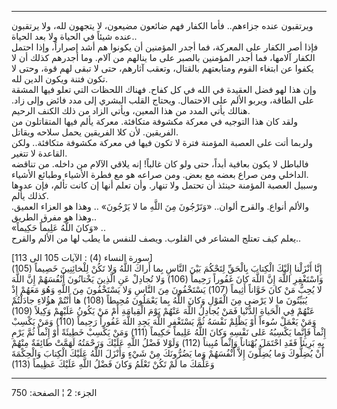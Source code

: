 ------------------------------------------------------------------------

ويرتقبون عنده جزاءهم.. فأما الكفار فهم ضائعون مضيعون، لا يتجهون لله، ولا
يرتقبون عنده شيئاً في الحياة ولا بعد الحياة..  
فإذا أصر الكفار على المعركة، فما أجدر المؤمنين أن يكونوا هم أشد إصراراً،
وإذا احتمل الكفار آلامها، فما أجدر المؤمنين بالصبر على ما ينالهم من
آلام. وما أجدرهم كذلك أن لا يكفوا عن ابتغاء القوم ومتابعتهم بالقتال،
وتعقب آثارهم، حتى لا تبقى لهم قوة، وحتى لا تكون فتنة ويكون الدين لله.  
وإن هذا لهو فضل العقيدة في الله في كل كفاح. فهناك اللحظات التي تعلو فيها
المشقة على الطاقة، ويربو الألم على الاحتمال. ويحتاج القلب البشري إلى مدد
فائض وإلى زاد. هنالك يأتي المدد من هذا المعين، ويأتي الزاد من ذلك الكنف
الرحيم.  
ولقد كان هذا التوجيه في معركة مكشوفة متكافئة. معركة يألم فيها المتقاتلون
من الفريقين. لأن كلا الفريقين يحمل سلاحه ويقاتل.  
ولربما أتت على العصبة المؤمنة فترة لا تكون فيها في معركة مكشوفة
متكافئة.. ولكن القاعدة لا تتغير.  
فالباطل لا يكون بعافية أبداً، حتى ولو كان غالباً! إنه يلاقي الآلام من
داخله. من تناقضه الداخلي ومن صراع بعضه مع بعض. ومن صراعه هو مع فطرة
الأشياء وطبائع الأشياء.  
وسبيل العصبة المؤمنة حينئذ أن تحتمل ولا تنهار. وأن تعلم أنها إن كانت
تألم، فإن عدوها كذلك يألم.  
والألم أنواع. والقرح ألوان.. «وَتَرْجُونَ مِنَ اللَّهِ ما لا يَرْجُونَ» .. وهذا هو
العزاء العميق. وهذا هو مفرق الطريق..  
«وَكانَ اللَّهُ عَلِيماً حَكِيماً» ..  
يعلم كيف تعتلج المشاعر في القلوب. ويصف للنفس ما يطب لها من الألم
والقرح..  
  
\[سورة النساء (4) : الآيات 105 الى 113\]  
إِنَّا أَنْزَلْنا إِلَيْكَ الْكِتابَ بِالْحَقِّ لِتَحْكُمَ بَيْنَ النَّاسِ بِما أَراكَ اللَّهُ وَلا تَكُنْ
لِلْخائِنِينَ خَصِيماً (105) وَاسْتَغْفِرِ اللَّهَ إِنَّ اللَّهَ كانَ غَفُوراً رَحِيماً (106) وَلا
تُجادِلْ عَنِ الَّذِينَ يَخْتانُونَ أَنْفُسَهُمْ إِنَّ اللَّهَ لا يُحِبُّ مَنْ كانَ خَوَّاناً أَثِيماً (107)
يَسْتَخْفُونَ مِنَ النَّاسِ وَلا يَسْتَخْفُونَ مِنَ اللَّهِ وَهُوَ مَعَهُمْ إِذْ يُبَيِّتُونَ ما لا يَرْضى مِنَ
الْقَوْلِ وَكانَ اللَّهُ بِما يَعْمَلُونَ مُحِيطاً (108) ها أَنْتُمْ هؤُلاءِ جادَلْتُمْ عَنْهُمْ فِي
الْحَياةِ الدُّنْيا فَمَنْ يُجادِلُ اللَّهَ عَنْهُمْ يَوْمَ الْقِيامَةِ أَمْ مَنْ يَكُونُ عَلَيْهِمْ وَكِيلاً
(109)  
وَمَنْ يَعْمَلْ سُوءاً أَوْ يَظْلِمْ نَفْسَهُ ثُمَّ يَسْتَغْفِرِ اللَّهَ يَجِدِ اللَّهَ غَفُوراً رَحِيماً (110) وَمَنْ
يَكْسِبْ إِثْماً فَإِنَّما يَكْسِبُهُ عَلى نَفْسِهِ وَكانَ اللَّهُ عَلِيماً حَكِيماً (111) وَمَنْ يَكْسِبْ
خَطِيئَةً أَوْ إِثْماً ثُمَّ يَرْمِ بِهِ بَرِيئاً فَقَدِ احْتَمَلَ بُهْتاناً وَإِثْماً مُبِيناً (112) وَلَوْلا
فَضْلُ اللَّهِ عَلَيْكَ وَرَحْمَتُهُ لَهَمَّتْ طائِفَةٌ مِنْهُمْ أَنْ يُضِلُّوكَ وَما يُضِلُّونَ إِلاَّ أَنْفُسَهُمْ وَما
يَضُرُّونَكَ مِنْ شَيْءٍ وَأَنْزَلَ اللَّهُ عَلَيْكَ الْكِتابَ وَالْحِكْمَةَ وَعَلَّمَكَ ما لَمْ تَكُنْ تَعْلَمُ وَكانَ
فَضْلُ اللَّهِ عَلَيْكَ عَظِيماً (113)

------------------------------------------------------------------------

الجزء: 2 ¦ الصفحة: 750
